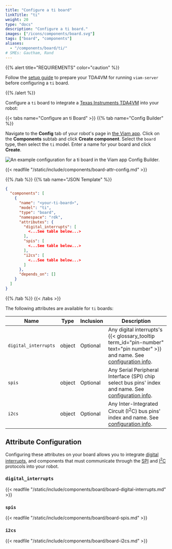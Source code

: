 ```yaml
---
title: "Configure a ti board"
linkTitle: "ti"
weight: 20
type: "docs"
description: "Configure a ti board."
images: ["/icons/components/board.svg"]
tags: ["board", "components"]
aliases:
  - "/components/board/ti/"
# SMEs: Gautham, Rand
---
```


{{% alert title="REQUIREMENTS" color="caution" %}}

Follow the [setup guide](/platform/get-started/installation/prepare/sk-tda4vm/) to prepare your TDA4VM for running `viam-server` before configuring a `ti` board.

{{% /alert %}}

Configure a `ti` board to integrate a [Texas Instruments TDA4VM](https://devices.amazonaws.com/detail/a3G8a00000E2QErEAN/TI-TDA4VM-Starter-Kit-for-Edge-AI-vision-systems) into your robot:

{{< tabs name="Configure an ti Board" >}}
{{% tab name="Config Builder" %}}

Navigate to the **Config** tab of your robot's page in [the Viam app](https://app.viam.com).
Click on the **Components** subtab and click **Create component**.
Select the `board` type, then select the `ti` model.
Enter a name for your board and click **Create**.

![An example configuration for a ti board in the Viam app Config Builder.](/platform/build/configure/components/board/ti-ui-config.png)

{{< readfile "/static/include/components/board-attr-config.md" >}}

{{% /tab %}}
{{% tab name="JSON Template" %}}

```json {class="line-numbers linkable-line-numbers"}
{
  "components": [
    {
      "name": "<your-ti-board>",
      "model": "ti",
      "type": "board",
      "namespace": "rdk",
      "attributes": {
        "digital_interrupts": [
          <...See table below...>
        ],
        "spis": [
          <...See table below...>
        ],
        "i2cs": [
          <...See table below...>
        ]
      },
      "depends_on": []
    }
  ]
}
```

{{% /tab %}}
{{< /tabs >}}

The following attributes are available for `ti` boards:

<!-- prettier-ignore -->
| Name | Type | Inclusion | Description |
| ---- | ---- | --------- | ----------- |
| `digital_interrupts` | object | Optional | Any digital interrupts's {{< glossary_tooltip term_id="pin-number" text="pin number" >}} and name. See [configuration info](#digital_interrupts). |
| `spis` | object | Optional | Any Serial Peripheral Interface (SPI) chip select bus pins' index and name. See [configuration info](#spis). |
| `i2cs` | object | Optional | Any Inter-Integrated Circuit (I<sup>2</sup>C) bus pins' index and name. See [configuration info](#i2cs). |

## Attribute Configuration

Configuring these attributes on your board allows you to integrate [digital interrupts](#digital_interrupts), and components that must communicate through the [SPI](#spis) and [I<sup>2</sup>C](#i2cs) protocols into your robot.

### `digital_interrupts`

{{< readfile "/static/include/components/board/board-digital-interrupts.md" >}}

### `spis`

{{< readfile "/static/include/components/board/board-spis.md" >}}

### `i2cs`

{{< readfile "/static/include/components/board/board-i2cs.md" >}}
